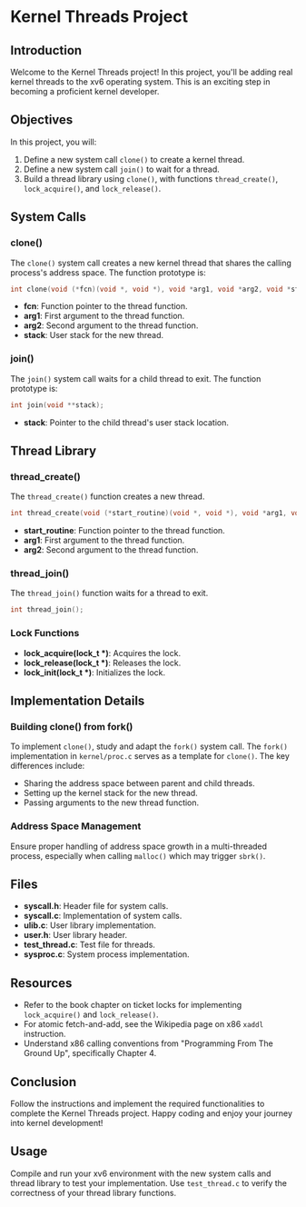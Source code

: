 # Kernel Threads Project

## Introduction
Welcome to the Kernel Threads project! In this project, you'll be adding real kernel threads to the xv6 operating system. This is an exciting step in becoming a proficient kernel developer.

## Objectives
In this project, you will:
1. Define a new system call `clone()` to create a kernel thread.
2. Define a new system call `join()` to wait for a thread.
3. Build a thread library using `clone()`, with functions `thread_create()`, `lock_acquire()`, and `lock_release()`.

## System Calls

### clone()
The `clone()` system call creates a new kernel thread that shares the calling process's address space. The function prototype is:
```c
int clone(void (*fcn)(void *, void *), void *arg1, void *arg2, void *stack);
```
- **fcn**: Function pointer to the thread function.
- **arg1**: First argument to the thread function.
- **arg2**: Second argument to the thread function.
- **stack**: User stack for the new thread.

### join()
The `join()` system call waits for a child thread to exit. The function prototype is:
```c
int join(void **stack);
```
- **stack**: Pointer to the child thread's user stack location.

## Thread Library

### thread_create()
The `thread_create()` function creates a new thread.
```c
int thread_create(void (*start_routine)(void *, void *), void *arg1, void *arg2);
```
- **start_routine**: Function pointer to the thread function.
- **arg1**: First argument to the thread function.
- **arg2**: Second argument to the thread function.

### thread_join()
The `thread_join()` function waits for a thread to exit.
```c
int thread_join();
```

### Lock Functions
- **lock_acquire(lock_t *)**: Acquires the lock.
- **lock_release(lock_t *)**: Releases the lock.
- **lock_init(lock_t *)**: Initializes the lock.

## Implementation Details

### Building clone() from fork()
To implement `clone()`, study and adapt the `fork()` system call. The `fork()` implementation in `kernel/proc.c` serves as a template for `clone()`. The key differences include:
- Sharing the address space between parent and child threads.
- Setting up the kernel stack for the new thread.
- Passing arguments to the new thread function.

### Address Space Management
Ensure proper handling of address space growth in a multi-threaded process, especially when calling `malloc()` which may trigger `sbrk()`.

## Files
- **syscall.h**: Header file for system calls.
- **syscall.c**: Implementation of system calls.
- **ulib.c**: User library implementation.
- **user.h**: User library header.
- **test_thread.c**: Test file for threads.
- **sysproc.c**: System process implementation.

## Resources
- Refer to the book chapter on ticket locks for implementing `lock_acquire()` and `lock_release()`.
- For atomic fetch-and-add, see the Wikipedia page on x86 `xaddl` instruction.
- Understand x86 calling conventions from "Programming From The Ground Up", specifically Chapter 4.

## Conclusion
Follow the instructions and implement the required functionalities to complete the Kernel Threads project. Happy coding and enjoy your journey into kernel development!

## Usage
Compile and run your xv6 environment with the new system calls and thread library to test your implementation. Use `test_thread.c` to verify the correctness of your thread library functions.
